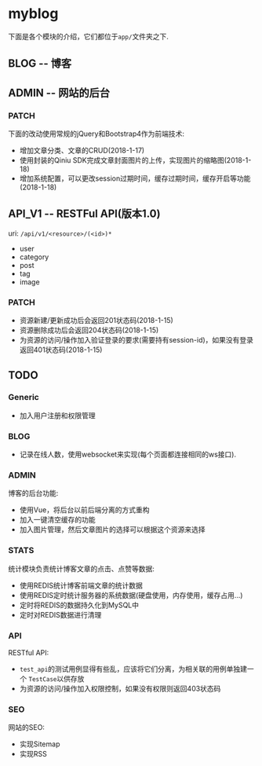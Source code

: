 # myblog

下面是各个模块的介绍，它们都位于`app/`文件夹之下.

## BLOG -- 博客


## ADMIN -- 网站的后台

### PATCH

下面的改动使用常规的jQuery和Bootstrap4作为前端技术:

- 增加文章分类、文章的CRUD(2018-1-17)
- 使用封装的Qiniu SDK完成文章封面图片的上传，实现图片的缩略图(2018-1-18)
- 增加系统配置，可以更改session过期时间，缓存过期时间，缓存开启等功能(2018-1-18)

## API_V1 -- RESTFul API(版本1.0)

uri: `/api/v1/<resource>/(<id>)*`

- user
- category
- post
- tag
- image

### PATCH

- 资源新建/更新成功后会返回201状态码(2018-1-15)
- 资源删除成功后会返回204状态码(2018-1-15)
- 为资源的访问/操作加入验证登录的要求(需要持有session-id)，如果没有登录返回401状态码(2018-1-15)

## TODO

### Generic

- 加入用户注册和权限管理

### BLOG

- 记录在线人数，使用websocket来实现(每个页面都连接相同的ws接口).

### ADMIN

博客的后台功能:

- 使用Vue，将后台以前后端分离的方式重构
- 加入一键清空缓存的功能
- 加入图片管理，然后文章图片的选择可以根据这个资源来选择

### STATS

统计模块负责统计博客文章的点击、点赞等数据:

- 使用REDIS统计博客前端文章的统计数据
- 使用REDIS定时统计服务器的系统数据(硬盘使用，内存使用，缓存占用...)
- 定时将REDIS的数据持久化到MySQL中
- 定时对REDIS数据进行清理

### API

RESTful API:

- `test_api`的测试用例显得有些乱，应该将它们分离，为相关联的用例单独建一个
`TestCase`以供存放
- 为资源的访问/操作加入权限控制，如果没有权限则返回403状态码

### SEO

网站的SEO:

- 实现Sitemap
- 实现RSS
